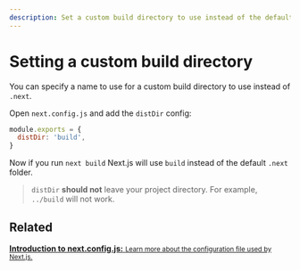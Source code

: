 ```yaml
---
description: Set a custom build directory to use instead of the default .next directory.
---
```


# Setting a custom build directory

You can specify a name to use for a custom build directory to use instead of `.next`.

Open `next.config.js` and add the `distDir` config:

```js
module.exports = {
  distDir: 'build',
}
```

Now if you run `next build` Next.js will use `build` instead of the default `.next` folder.

> `distDir` **should not** leave your project directory. For example, `../build` will not work.

## Related

<div class="card">
  <a href="/docs/api-reference/next.config.js/introduction.md">
    <b>Introduction to next.config.js:</b>
    <small>Learn more about the configuration file used by Next.js.</small>
  </a>
</div>
